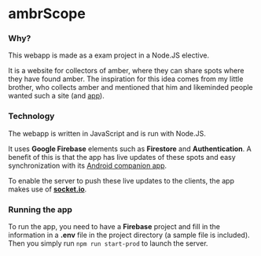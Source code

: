 # ambrScope

### Why?

This webapp is made as a exam project in a Node.JS elective.

It is a website for collectors of amber, where they can share spots where they have found amber.
The inspiration for this idea comes from my little brother, who collects amber and mentioned that him and likeminded people wanted such a site (and [app](https://github.com/lucaryholt/ambrScope_android)).

### Technology

The webapp is written in JavaScript and is run with Node.JS.

It uses **Google Firebase** elements such as **Firestore** and **Authentication**. A benefit of this is that the app has live updates of these spots and easy synchronization with its [Android companion app](https://github.com/lucaryholt/ambrScope_android).

To enable the server to push these live updates to the clients, the app makes use of [**socket.io**](https://www.npmjs.com/package/socket.io).

### Running the app

To run the app, you need to have a **Firebase** project and fill in the information in a **.env** file in the project directory (a sample file is included). Then you simply run `npm run start-prod` to launch the server.

